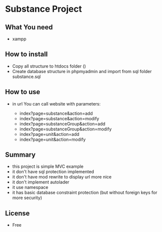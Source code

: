 # Substance Project
## What You need
* xampp

## How to install
* Copy all structure to htdocs folder ()
* Create database structure in phpmyadmin and import from sql folder substance.sql

## How to use
* in url You can call website with parameters:

    * index?page=substance&action=add
    * index?page=substance&action=modify
    * index?page=substanceGroup&action=add
    * index?page=substanceGroup&action=modify
    * index?page=unit&action=add
    * index?page=unit&action=modify


## Summary
* this project is simple MVC example
* it don't have sql protection implemented
* it don't have mod rewrite to display url more nice
* it don't implement autolader
* it use namespace
* it has basic database constraint protection (but without foreign keys for more security)

## License
* Free
